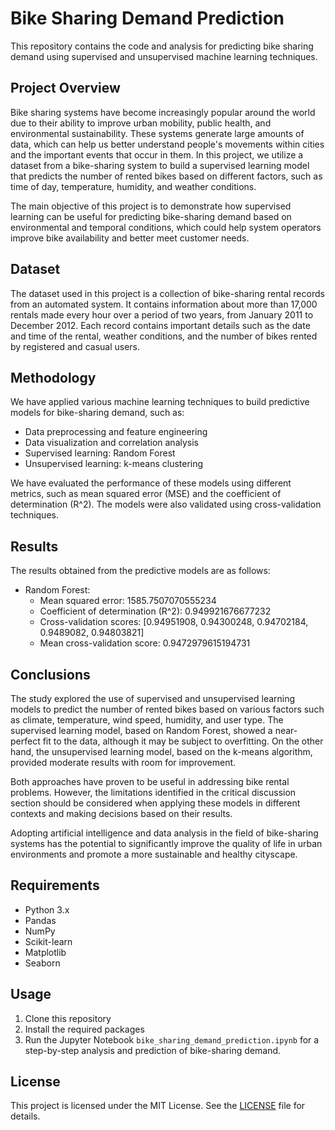 # Bike Sharing Demand Prediction

This repository contains the code and analysis for predicting bike sharing demand using supervised and unsupervised machine learning techniques.

## Project Overview

Bike sharing systems have become increasingly popular around the world due to their ability to improve urban mobility, public health, and environmental sustainability. These systems generate large amounts of data, which can help us better understand people's movements within cities and the important events that occur in them. In this project, we utilize a dataset from a bike-sharing system to build a supervised learning model that predicts the number of rented bikes based on different factors, such as time of day, temperature, humidity, and weather conditions.

The main objective of this project is to demonstrate how supervised learning can be useful for predicting bike-sharing demand based on environmental and temporal conditions, which could help system operators improve bike availability and better meet customer needs.

## Dataset

The dataset used in this project is a collection of bike-sharing rental records from an automated system. It contains information about more than 17,000 rentals made every hour over a period of two years, from January 2011 to December 2012. Each record contains important details such as the date and time of the rental, weather conditions, and the number of bikes rented by registered and casual users.

## Methodology

We have applied various machine learning techniques to build predictive models for bike-sharing demand, such as:

- Data preprocessing and feature engineering
- Data visualization and correlation analysis
- Supervised learning: Random Forest
- Unsupervised learning: k-means clustering

We have evaluated the performance of these models using different metrics, such as mean squared error (MSE) and the coefficient of determination (R^2). The models were also validated using cross-validation techniques.

## Results

The results obtained from the predictive models are as follows:

- Random Forest:
  - Mean squared error: 1585.7507070555234
  - Coefficient of determination (R^2): 0.949921676677232
  - Cross-validation scores: [0.94951908, 0.94300248, 0.94702184, 0.9489082, 0.94803821]
  - Mean cross-validation score: 0.9472979615194731

## Conclusions

The study explored the use of supervised and unsupervised learning models to predict the number of rented bikes based on various factors such as climate, temperature, wind speed, humidity, and user type. The supervised learning model, based on Random Forest, showed a near-perfect fit to the data, although it may be subject to overfitting. On the other hand, the unsupervised learning model, based on the k-means algorithm, provided moderate results with room for improvement.

Both approaches have proven to be useful in addressing bike rental problems. However, the limitations identified in the critical discussion section should be considered when applying these models in different contexts and making decisions based on their results.

Adopting artificial intelligence and data analysis in the field of bike-sharing systems has the potential to significantly improve the quality of life in urban environments and promote a more sustainable and healthy cityscape.

## Requirements

- Python 3.x
- Pandas
- NumPy
- Scikit-learn
- Matplotlib
- Seaborn

## Usage

1. Clone this repository
2. Install the required packages
3. Run the Jupyter Notebook `bike_sharing_demand_prediction.ipynb` for a step-by-step analysis and prediction of bike-sharing demand.

## License

This project is licensed under the MIT License. See the [LICENSE](LICENSE) file for details.
